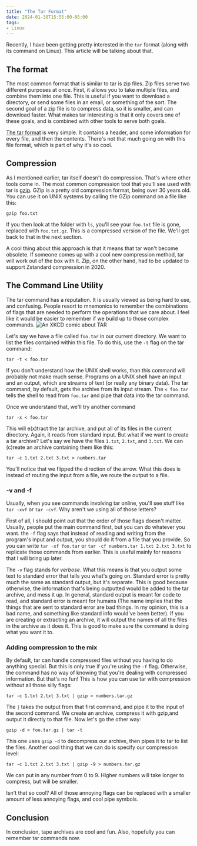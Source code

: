 ```yaml
---
title: "The Tar Format"
date: 2024-01-30T15:55:00-05:00
tags:
- Linux
---
```

Recently, I have been getting pretty interested in the `tar` format (along with its command on Linux). This article will be talking about that.

## The format
The most common format that is similar to tar is zip files. Zip files serve two different purposes at once. First, it allows you to take multiple files, and combine them into one file. This is useful if you want to download a directory, or send some files in an email, or something of the sort. The second goal of a zip file is to compress data, so it is smaller, and can download faster. What makes tar interesting is that it only covers one of these goals, and is combined with other tools to serve both goals.

[The tar format](https://en.wikipedia.org/wiki/Tar_(computing)#File_format) is very simple. It contains a header, and some information for every file, and then the contents. There's not that much going on with this file format, which is part of why it's so cool.

## Compression
As I mentioned earlier, tar itself doesn't do compression. That's where other tools come in. The most common compression tool that you'll see used with tar is [gzip](https://en.wikipedia.org/wiki/Gzip). GZip is a pretty old compression format, being over 30 years old. You can use it on UNIX systems by calling the GZip command on a file like this:

`gzip foo.txt`

If you then look at the folder with `ls`, you'll see your `foo.txt` file is gone, replaced with `foo.txt.gz`. This is a compressed version of the file. We'll get back to that in the next section.

A cool thing about this approach is that it means that tar won't become obsolete. If someone comes up with a cool new compression method, tar will work out of the box with it. Zip, on the other hand, had to be updated to support Zstandard compression in 2020. 

## The Command Line Utility
The tar command has a reputation. It is usually viewed as being hard to use, and confusing. People resort to mnemonics to remember the combinations of flags that are needed to perform the operations that we care about. I feel like it would be easier to remember if we build up to those complex commands.
![An XKCD comic about TAR](https://imgs.xkcd.com/comics/tar.png)

Let's say we have a file called `foo.tar` in our current directory. We want to list the files contained within this file. To do this, use the `-t` flag on the tar command:

`tar -t < foo.tar`

If you don't understand how the UNIX shell works, than this command will probably not make much sense. Programs on a UNIX shell have an input and an output, which are streams of text (or really any binary data). The tar command, by default, gets the archive from its input stream. The `< foo.tar` tells the shell to read from `foo.tar` and pipe that data into the tar command.

Once we understand that, we'll try another command

`tar -x < foo.tar`

This will e(x)tract the tar archive, and put all of its files in the current directory. Again, it reads from standard input. But what if we want to create a tar archive? Let's say we have the files `1.txt`, `2.txt`, and `3.txt`. We can (c)reate an archive containing them like this:

`tar -c 1.txt 2.txt 3.txt > numbers.tar`

You'll notice that we flipped the direction of the arrow. What this does is instead of routing the input from a file, we route the output to a file.

### -v and -f
Usually, when you see commands involving tar online, you'll see stuff like `tar -xvf` or `tar -cvf`. Why aren't we using all of those letters?

First of all, I should point out that the order of those flags doesn't matter. Usually, people put the main command first, but you can do whatever you want. the `-f` flag says that instead of reading and writing from the program's input and output, you should do it from a file that you provide. So you can write
`tar -xf foo.tar` or `tar -cf numbers.tar 1.txt 2.txt 3.txt` to replicate those commands from earlier. This is useful mainly for reasons that I will bring up later.

The `-v` flag stands for *verbose*. What this means is that you output some text to standard error that tells you what's going on. Standard error is pretty much the same as standard output, but it's separate. This is good because otherwise, the information that's being outputted would be added to the tar archive, and mess it up. In general, standard output is meant for code to read, and standard error is meant for humans (The name implies that the things that are sent to standard error are bad things. In my opinion, this is a bad name, and something like standard info would've been better). If you are creating or extracting an archive, it will output the names of all the files in the archive as it does it. This is good to make sure the command is doing what you want it to.

### Adding compression to the mix
By default, tar can handle compressed files without you having to do anything special. But this is only true if you're using the `-f` flag. Otherwise, the command has no way of knowing that you're dealing with compressed information. But that's no fun! This is how you can use tar with compression without all those silly flags:

`tar -c 1.txt 2.txt 3.txt | gzip > numbers.tar.gz`

The `|` takes the output from that first command, and pipe it to the input of the second command. We create an archive, compress it with gzip,and output it directly to that file. Now let's go the other way:

`gzip -d < foo.tar.gz | tar -t`

This one uses `gzip -d` to decompress our archive, then pipes it to tar to list the files. Another cool thing that we can do is specify our compression level:

`tar -c 1.txt 2.txt 3.txt | gzip -9 > numbers.tar.gz`

We can put in any number from 0 to 9. Higher numbers will take longer to compress, but will be smaller.

Isn't that so cool? All of those annoying flags can be replaced with a smaller amount of less annoying flags, and cool pipe symbols.

## Conclusion
In conclusion, tape archives are cool and fun. Also, hopefully you can remember tar commands now.
